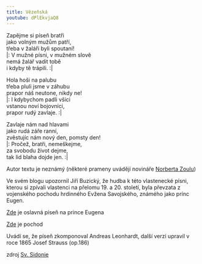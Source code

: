 ```yaml
---
title: Vězeňská
youtube: dPlEkvjaQ8
---
```




Zapějme si píseň bratři  
jako volným mužům patří,  
třeba v žaláři byli spoutaní!  
|: V mužné písni, v mužném slově  
nemá žalář vadit tobě  
i kdyby tě trápili. :|

Hola hoši na palubu  
třeba pluli jsme v záhubu  
prapor náš neutone, nikdy ne!  
|: I kdybychom padli všici  
vstanou noví bojovníci,  
prapor rudý zavlaje. :|


Zavlaje nám nad hlavami  
jako rudá záře ranní,  
zvěstujíc nám nový den, pomsty den!  
|: Pročež, bratři, nemeškejme,  
za svobodu život dejme,  
tak lid blaha dojde jen. :|

Autor textu je neznámý (některé prameny uvádějí novináře [Norberta Zoulu](https://cs.wikipedia.org/wiki/Norbert_Zoula))

Ve svém blogu upozornil Jiří Buzický, že  hudba  k této vlastenecké písni, kterou si zpívali  vlastenci na přelomu 19. a 20. století, byla převzata z vojenského pochodu hrdinného Evžena Savojského, známého jako prínc Eugen.

[Zde](http://www.youtube.com/watch?v=n-MUH16Min0) je oslavná píseň  na prince Eugena

[Zde](https://www.youtube.com/watch?v=aYWBnTqoYvU) je pochod

Uvádí se, že píseň zkomponoval Andreas Leonhardt, další verzi upravil v roce 1865  Josef Strauss (op.186)

zdroj [Sv. Sidonie](https://drobnostisv-sidonie.webnode.cz/news/budovatelske-pisne-meho-mladi/)


